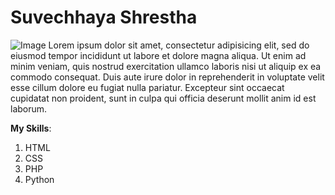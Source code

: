 Suvechhaya Shrestha
==========
![Image](https://github.com/Suvechhaya/Suvechhaya.github.io/blob/master/mypic.jpgraw=true)
Lorem ipsum dolor sit amet, consectetur adipisicing elit, sed do eiusmod
tempor incididunt ut labore et dolore magna aliqua. Ut enim ad minim veniam,
quis nostrud exercitation ullamco laboris nisi ut aliquip ex ea commodo
consequat. Duis aute irure dolor in reprehenderit in voluptate velit esse
cillum dolore eu fugiat nulla pariatur. Excepteur sint occaecat cupidatat non
proident, sunt in culpa qui officia deserunt mollit anim id est laborum.

**My Skills**:

  1. HTML
  2. CSS
  3. PHP
  4. Python 
